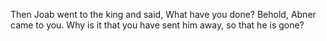 Then Joab went to the king and said, What have you done? Behold, Abner came to you. Why is it that you have sent him away, so that he is gone?
